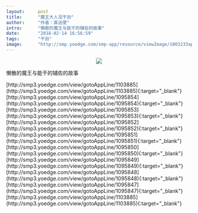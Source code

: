```yaml
---
layout:     post
title:      "魔王大人没干劲"
author:     "作者：直送便"
intro:      "懒散的魔王与能干的辅佐的故事"
date:       "2018-02-14 16:56:59"
tags:       "干劲"
image:      "http://smp.yoedge.com/smp-app/resource/viewImage/1003233appline.png"
---
```

<div style="text-align: center">
<p><img src="http://smp.yoedge.com/smp-app/resource/viewImage/1003233appline.png"/></p>
</div>
<p class="post-meta">
<span>懒散的魔王与能干的辅佐的故事</span>
</p>
[http://smp3.yoedge.com/view/gotoAppLine/1103885](http://smp3.yoedge.com/view/gotoAppLine/1103885){:target="_blank"}
[http://smp3.yoedge.com/view/gotoAppLine/1095854](http://smp3.yoedge.com/view/gotoAppLine/1095854){:target="_blank"}
[http://smp3.yoedge.com/view/gotoAppLine/1095853](http://smp3.yoedge.com/view/gotoAppLine/1095853){:target="_blank"}
[http://smp3.yoedge.com/view/gotoAppLine/1095852](http://smp3.yoedge.com/view/gotoAppLine/1095852){:target="_blank"}
[http://smp3.yoedge.com/view/gotoAppLine/1095851](http://smp3.yoedge.com/view/gotoAppLine/1095851){:target="_blank"}
[http://smp3.yoedge.com/view/gotoAppLine/1095850](http://smp3.yoedge.com/view/gotoAppLine/1095850){:target="_blank"}
[http://smp3.yoedge.com/view/gotoAppLine/1095849](http://smp3.yoedge.com/view/gotoAppLine/1095849){:target="_blank"}
[http://smp3.yoedge.com/view/gotoAppLine/1095848](http://smp3.yoedge.com/view/gotoAppLine/1095848){:target="_blank"}
[http://smp3.yoedge.com/view/gotoAppLine/1095847](http://smp3.yoedge.com/view/gotoAppLine/1095847){:target="_blank"}
[http://smp3.yoedge.com/view/gotoAppLine/1103885](http://smp3.yoedge.com/view/gotoAppLine/1103885){:target="_blank"}


